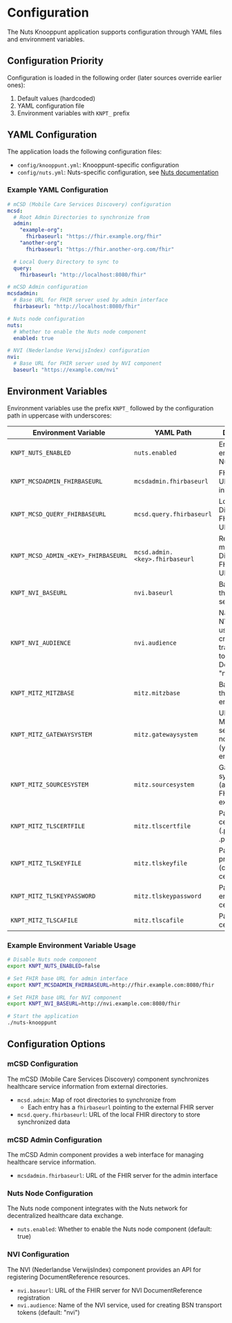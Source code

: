 # Configuration

The Nuts Knooppunt application supports configuration through YAML files and environment variables.

## Configuration Priority

Configuration is loaded in the following order (later sources override earlier ones):

1. Default values (hardcoded)
2. YAML configuration file
3. Environment variables with `KNPT_` prefix

## YAML Configuration

The application loads the following configuration files:

- `config/knooppunt.yml`: Knooppunt-specific configuration
- `config/nuts.yml`: Nuts-specific configuration,
  see [Nuts documentation](https://nuts-node.readthedocs.io/en/stable/pages/deployment/configuration.html)

### Example YAML Configuration

```yaml
# mCSD (Mobile Care Services Discovery) configuration
mcsd:
  # Root Admin Directories to synchronize from
  admin:
    "example-org":
      fhirbaseurl: "https://fhir.example.org/fhir"
    "another-org":
      fhirbaseurl: "https://fhir.another-org.com/fhir"

  # Local Query Directory to sync to
  query:
    fhirbaseurl: "http://localhost:8080/fhir"

# mCSD Admin configuration
mcsdadmin:
  # Base URL for FHIR server used by admin interface
  fhirbaseurl: "http://localhost:8080/fhir"

# Nuts node configuration  
nuts:
  # Whether to enable the Nuts node component
  enabled: true

# NVI (Nederlandse VerwijsIndex) configuration
nvi:
  # Base URL for FHIR server used by NVI component
  baseurl: "https://example.com/nvi"
```

## Environment Variables

Environment variables use the prefix `KNPT_` followed by the configuration path in uppercase with underscores:

| Environment Variable                | YAML Path                      | Description                                                                         |
|-------------------------------------|--------------------------------|-------------------------------------------------------------------------------------|
| `KNPT_NUTS_ENABLED`                 | `nuts.enabled`                 | Enable embedded Nuts node                                                           |
| `KNPT_MCSDADMIN_FHIRBASEURL`        | `mcsdadmin.fhirbaseurl`        | FHIR base URL for admin interface                                                   |
| `KNPT_MCSD_QUERY_FHIRBASEURL`       | `mcsd.query.fhirbaseurl`       | Local Query Directory FHIR base URL                                                 |
| `KNPT_MCSD_ADMIN_<KEY>_FHIRBASEURL` | `mcsd.admin.<key>.fhirbaseurl` | Remote mCSD Admin Directory FHIR base URL                                           |
| `KNPT_NVI_BASEURL`                  | `nvi.baseurl`                  | Base URL of the NVI service.                                                        |
| `KNPT_NVI_AUDIENCE`                 | `nvi.audience`                 | Name of the NVI service, used for creating BSN transport tokens. Defaults to "nvi". |
| `KNPT_MITZ_MITZBASE`                | `mitz.mitzbase`                | Base URL of the MITZ endpoint                                                       |
| `KNPT_MITZ_GATEWAYSYSTEM`           | `mitz.gatewaysystem`           | URL where MITZ will send consent notifications (your callback endpoint)             |
| `KNPT_MITZ_SOURCESYSTEM`            | `mitz.sourcesystem`            | Gateway system OID (added as FHIR extension)                                        |
| `KNPT_MITZ_TLSCERTFILE`             | `mitz.tlscertfile`             | Path to client certificate (.p12/.pfx or .pem)                                      |
| `KNPT_MITZ_TLSKEYFILE`              | `mitz.tlskeyfile`              | Path to private key (only for .pem certs)                                           |
| `KNPT_MITZ_TLSKEYPASSWORD`          | `mitz.tlskeypassword`          | Password for encrypted certificate/key                                              |
| `KNPT_MITZ_TLSCAFILE`               | `mitz.tlscafile`               | Path to server certificate                                                          |

### Example Environment Variable Usage

```bash
# Disable Nuts node component
export KNPT_NUTS_ENABLED=false

# Set FHIR base URL for admin interface  
export KNPT_MCSDADMIN_FHIRBASEURL=http://fhir.example.com:8080/fhir

# Set FHIR base URL for NVI component
export KNPT_NVI_BASEURL=http://nvi.example.com:8080/fhir

# Start the application
./nuts-knooppunt
```

## Configuration Options

### mCSD Configuration

The mCSD (Mobile Care Services Discovery) component synchronizes healthcare service information from external
directories.

- `mcsd.admin`: Map of root directories to synchronize from
    - Each entry has a `fhirbaseurl` pointing to the external FHIR server
- `mcsd.query.fhirbaseurl`: URL of the local FHIR directory to store synchronized data

### mCSD Admin Configuration

The mCSD Admin component provides a web interface for managing healthcare service information.

- `mcsdadmin.fhirbaseurl`: URL of the FHIR server for the admin interface

### Nuts Node Configuration

The Nuts node component integrates with the Nuts network for decentralized healthcare data exchange.

- `nuts.enabled`: Whether to enable the Nuts node component (default: true)

### NVI Configuration

The NVI (Nederlandse VerwijsIndex) component provides an API for registering DocumentReference resources.

- `nvi.baseurl`: URL of the FHIR server for NVI DocumentReference registration
- `nvi.audience`: Name of the NVI service, used for creating BSN transport tokens (default: "nvi")
